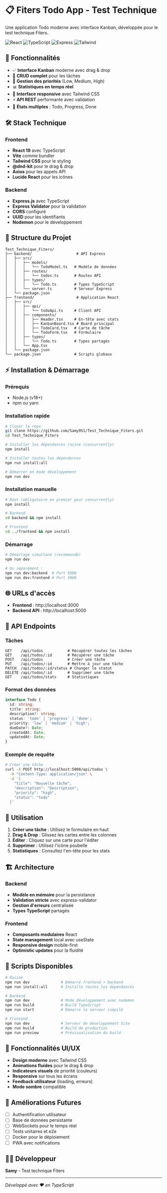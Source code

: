 # 📋 Fiters Todo App - Test Technique

Une application Todo moderne avec interface Kanban, développée pour le test technique Fiters. 

![React](https://img.shields.io/badge/React-19.0.0-blue)
![TypeScript](https://img.shields.io/badge/TypeScript-5.7.2-blue)
![Express](https://img.shields.io/badge/Express-4.19.2-green)
![Tailwind](https://img.shields.io/badge/Tailwind-3.4.13-cyan)

## 🚀 Fonctionnalités

- ✅ **Interface Kanban** moderne avec drag & drop
- 📝 **CRUD complet** pour les tâches
- 🎯 **Gestion des priorités** (Low, Medium, High)
- 📊 **Statistiques en temps réel**
- 🎨 **Interface responsive** avec Tailwind CSS
- ⚡ **API REST** performante avec validation
- 🔄 **États multiples** : Todo, Progress, Done

## 🛠️ Stack Technique

### Frontend
- **React 19** avec TypeScript
- **Vite** comme bundler
- **Tailwind CSS** pour le styling
- **@dnd-kit** pour le drag & drop
- **Axios** pour les appels API
- **Lucide React** pour les icônes

### Backend
- **Express.js** avec TypeScript
- **Express Validator** pour la validation
- **CORS** configuré
- **UUID** pour les identifiants
- **Nodemon** pour le développement

## 📁 Structure du Projet

```
Test_Technique_Fiters/
├── backend/                    # API Express
│   ├── src/
│   │   ├── models/
│   │   │   └── TodoModel.ts   # Modèle de données
│   │   ├── routes/
│   │   │   └── todos.ts       # Routes API
│   │   ├── types/
│   │   │   └── Todo.ts        # Types TypeScript
│   │   └── server.ts          # Serveur Express
│   └── package.json
├── frontend/                   # Application React
│   ├── src/
│   │   ├── api/
│   │   │   └── todoApi.ts     # Client API
│   │   ├── components/
│   │   │   ├── Header.tsx     # En-tête avec stats
│   │   │   ├── KanbanBoard.tsx # Board principal
│   │   │   ├── TodoCard.tsx   # Carte de tâche
│   │   │   └── TodoForm.tsx   # Formulaire
│   │   ├── types/
│   │   │   └── Todo.ts        # Types partagés
│   │   └── App.tsx
│   └── package.json
└── package.json               # Scripts globaux
```

## ⚡ Installation & Démarrage

### Prérequis
- Node.js (v18+)
- npm ou yarn

### Installation rapide
```bash
# Cloner le repo
git clone https://github.com/Samy951/Test_Technique_Fiters.git
cd Test_Technique_Fiters

# Installer les dépendances racine (concurrently)
npm install

# Installer toutes les dépendances
npm run install:all

# Démarrer en mode développement
npm run dev
```

### Installation manuelle
```bash
# Root (obligatoire en premier pour concurrently)
npm install

# Backend
cd backend && npm install

# Frontend 
cd ../frontend && npm install
```

### Démarrage
```bash
# Démarrage simultané (recommandé)
npm run dev

# Ou séparément :
npm run dev:backend  # Port 5000
npm run dev:frontend # Port 3000
```

## 🌐 URLs d'accès

- **Frontend** : http://localhost:3000
- **Backend API** : http://localhost:5000

## 📡 API Endpoints

### Tâches
```http
GET    /api/todos           # Récupérer toutes les tâches
GET    /api/todos/:id       # Récupérer une tâche
POST   /api/todos           # Créer une tâche
PUT    /api/todos/:id       # Mettre à jour une tâche
PATCH  /api/todos/:id/status # Changer le statut
DELETE /api/todos/:id       # Supprimer une tâche
GET    /api/todos/stats     # Statistiques
```

### Format des données
```typescript
interface Todo {
  id: string;
  title: string;
  description?: string;
  status: 'todo' | 'progress' | 'done';
  priority: 'low' | 'medium' | 'high';
  dueDate?: Date;
  createdAt: Date;
  updatedAt: Date;
}
```

### Exemple de requête
```bash
# Créer une tâche
curl -X POST http://localhost:5000/api/todos \
  -H "Content-Type: application/json" \
  -d '{
    "title": "Nouvelle tâche",
    "description": "Description",
    "priority": "high",
    "status": "todo"
  }'
```

## 🎯 Utilisation

1. **Créer une tâche** : Utilisez le formulaire en haut
2. **Drag & Drop** : Glissez les cartes entre les colonnes
3. **Éditer** : Cliquez sur une carte pour l'éditer
4. **Supprimer** : Utilisez l'icône poubelle
5. **Statistiques** : Consultez l'en-tête pour les stats

## 🏗️ Architecture

### Backend
- **Modèle en mémoire** pour la persistance
- **Validation stricte** avec express-validator
- **Gestion d'erreurs** centralisée
- **Types TypeScript** partagés

### Frontend
- **Composants modulaires** React
- **State management** local avec useState
- **Responsive design** mobile-first
- **Optimistic updates** pour la fluidité

## 🔧 Scripts Disponibles

```bash
# Racine
npm run dev              # Démarre frontend + backend
npm run install:all      # Installe toutes les dépendances

# Backend
npm run dev              # Mode développement avec nodemon
npm run build            # Build TypeScript
npm run start            # Démarre le serveur compilé

# Frontend  
npm run dev              # Serveur de développement Vite
npm run build            # Build de production
npm run preview          # Prévisualisation du build
```

## 🎨 Fonctionnalités UI/UX

- **Design moderne** avec Tailwind CSS
- **Animations fluides** pour le drag & drop
- **Indicateurs visuels** de priorité (couleurs)
- **Responsive** sur tous les écrans
- **Feedback utilisateur** (loading, erreurs)
- **Mode sombre** compatible

## 🚧 Améliorations Futures

- [ ] Authentification utilisateur
- [ ] Base de données persistante
- [ ] WebSockets pour le temps réel
- [ ] Tests unitaires et e2e
- [ ] Docker pour le déploiement
- [ ] PWA avec notifications

## 👨‍💻 Développeur

**Samy** - Test technique Fiters

---

*Développé avec ❤️ en TypeScript* 